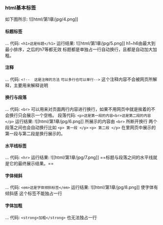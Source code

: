 ### html基本标签
  如下图所示:
  ![[html/第1章/jpg/4.png]]

#### 标题标签
  ...
    代码:
      `<h1>这是标题</h1>`
    运行结果:
      ![[html/第1章/jpg/5.png]]
      h1~h6由最大到最小排序，之后的h7等都无效
      标题都是单独占一行自动换行，且都是自动加大加粗。

#### 注释
  ...
    代码:
      `<!--  这是注释的方法` 
      `可以多行也可以单行-->`
    这个注释内容不会被网页所解释，主要用来解释说明

#### 换行与段落
  ...
    代码:
    `<br>`
    可以用来对页面两行内容进行换行，如果不用网页中就是挨着的不会换行只会展示一个空格。
    段落代码:
      `<p>这是第一段的内容<br>这是第二段的内容</p>`
    运行结果:
      ![[html/第1章/jpg/6.png]]
      所展示的内容由 `<br>` 所断开换行
      两个段落之间也会自动换行比如
      `<p> 第一段 </p>`
      `<p> 第二段 </p>`
      在里网页中展示的第一段与第二段是换行展示的。

#### 水平线标签
  ...
    代码:
    `<hr>`
    运行结果:
       ![[html/第1章/jpg/7.png]]
       ==标题与段落之间的水平线就是它的最终展示结果。==

#### 字体倾斜
  ...
    代码:
      `<em>这是字体倾斜标签</em>`
    运行结果:
      ![[html/第1章/jpg/8.png]]
      使字体有倾斜感
      这个标签不能独占一行

#### 字体加粗
  ...
    代码:
      `<strong>加粗</strong>`
    也无法独占一行